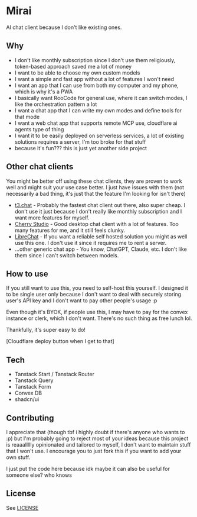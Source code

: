 # Mirai

AI chat client because I don't like existing ones.

## Why

- I don't like monthly subscription since I don't use them religiously, token-based approach saved me a lot of money
- I want to be able to choose my own custom models
- I want a simple and fast app without a lot of features I won't need
- I want an app that I can use from both my computer and my phone, which is why it's a PWA
- I basically want RooCode for general use, where it can switch modes, I like the orchestration pattern a lot
- I want a chat app that I can write my own modes and define tools for that mode
- I want a web chat app that supports remote MCP use, cloudflare ai agents type of thing
- I want it to be easily deployed on serverless services, a lot of existing solutions requires a server, I'm too broke for that stuff
- because it's fun??? this is just yet another side project

## Other chat clients

You might be better off using these chat clients, they are proven to work well and might suit your use case better. I just have issues with them (not necessarily a bad thing, it's just that the feature I'm looking for isn't there)

- [t3.chat](https://t3.chat) - Probably the fastest chat client out there, also super cheap. I don't use it just because I don't really like monthly subscription and I want more features for myself.
- [Cherry Studio](https://github.com/CherryHQ/cherry-studio) - Good desktop chat client with a lot of features. Too many features for me, and it still feels clunky.
- [LibreChat](https://www.librechat.ai/) - If you want a reliable self hosted solution you might as well use this one. I don't use it since it requires me to rent a server.
- ...other generic chat app - You know, ChatGPT, Claude, etc. I don't like them since I can't switch between models.

## How to use

If you still want to use this, you need to self-host this yourself. I designed it to be single user only because I don't want to deal with securely storing user's API key and I don't want to pay other people's usage :p

Even though it's BYOK, if people use this, I may have to pay for the convex instance or clerk, which I don't want. There's no such thing as free lunch lol.

Thankfully, it's super easy to do!

[Cloudflare deploy button when I get to that]

## Tech

- Tanstack Start / Tanstack Router
- Tanstack Query
- Tanstack Form
- Convex DB
- shadcn/ui

## Contributing

I appreciate that (though tbf i highly doubt if there's anyone who wants to :p) but I'm probably going to reject most of your ideas because this project is reaaallllly opinionated and tailored to myself, I don't want to maintain stuff that I won't use.
I encourage you to just fork this if you want to add your own stuff.

I just put the code here because idk maybe it can also be useful for someone else? who knows

## License

See [LICENSE](./LICENSE)
